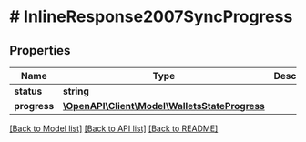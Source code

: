 # # InlineResponse2007SyncProgress

## Properties

Name | Type | Description | Notes
------------ | ------------- | ------------- | -------------
**status** | **string** |  | 
**progress** | [**\OpenAPI\Client\Model\WalletsStateProgress**](WalletsStateProgress.md) |  | [optional] 

[[Back to Model list]](../../README.md#documentation-for-models) [[Back to API list]](../../README.md#documentation-for-api-endpoints) [[Back to README]](../../README.md)


